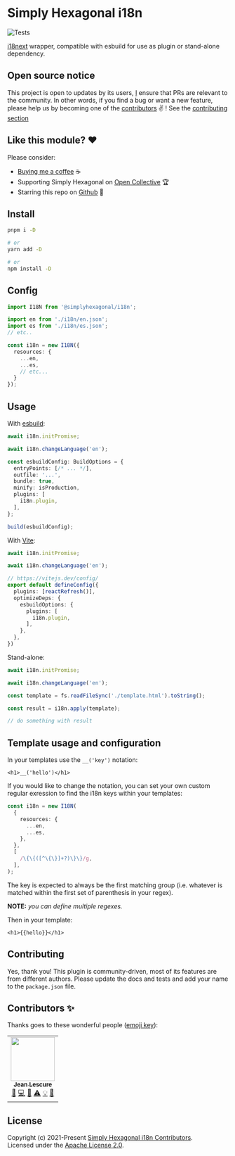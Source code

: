 # Simply Hexagonal i18n
![Tests](https://github.com/simplyhexagonal/i18n/workflows/tests/badge.svg)

[i18next](https://www.npmjs.com/package/i18next) wrapper, compatible with esbuild for use as plugin
or stand-alone dependency.

## Open source notice

This project is open to updates by its users, [I](https://github.com/jeanlescure) ensure that PRs are relevant to the community.
In other words, if you find a bug or want a new feature, please help us by becoming one of the
[contributors](#contributors-) ✌️ ! See the [contributing section](#contributing)

## Like this module? ❤

Please consider:

- [Buying me a coffee](https://www.buymeacoffee.com/jeanlescure) ☕
- Supporting Simply Hexagonal on [Open Collective](https://opencollective.com/simplyhexagonal) 🏆
- Starring this repo on [Github](https://github.com/simplyhexagonal/i18n) 🌟

## Install

```sh
pnpm i -D

# or
yarn add -D

# or
npm install -D 
```

## Config

```ts
import I18N from '@simplyhexagonal/i18n';

import en from './i18n/en.json';
import es from './i18n/es.json';
// etc..

const i18n = new I18N({
  resources: {
    ...en,
    ...es,
    // etc...
  }
});
```

## Usage

With [esbuild](https://esbuild.github.io/):

```ts
await i18n.initPromise;

await i18n.changeLanguage('en');

const esbuildConfig: BuildOptions = {
  entryPoints: [/* ... */],
  outfile: '...',
  bundle: true,
  minify: isProduction,
  plugins: [
    i18n.plugin,
  ],
};

build(esbuildConfig);
```

With [Vite](https://vitejs.dev/):

```ts
await i18n.initPromise;

await i18n.changeLanguage('en');

// https://vitejs.dev/config/
export default defineConfig({
  plugins: [reactRefresh()],
  optimizeDeps: {
    esbuildOptions: {
      plugins: [
        i18n.plugin,
      ],
    },
  },
})
```

Stand-alone:

```ts
await i18n.initPromise;

await i18n.changeLanguage('en');

const template = fs.readFileSync('./template.html').toString();

const result = i18n.apply(template);

// do something with result
```

## Template usage and configuration

In your templates use the `__('key')` notation:

```tsx
<h1>__('hello')</h1>
```

If you would like to change the notation, you can set your own custom regular exression to find the
i18n keys within your templates:

```ts
const i18n = new I18N(
  {
    resources: {
      ...en,
      ...es,
    },
  },
  [
    /\{\{([^\{\}]+?)\}\}/g,
  ],
);
```

The key is expected to always be the first matching group (i.e. whatever is matched within the
first set of parenthesis in your regex).

**NOTE:** _you can define multiple regexes._

Then in your template:

```tsx
<h1>{{hello}}</h1>
```
## Contributing

Yes, thank you! This plugin is community-driven, most of its features are from different authors.
Please update the docs and tests and add your name to the `package.json` file.

## Contributors ✨

Thanks goes to these wonderful people ([emoji key](https://allcontributors.org/docs/en/emoji-key)):

<!-- ALL-CONTRIBUTORS-LIST:START - Do not remove or modify this section -->
<!-- prettier-ignore-start -->
<!-- markdownlint-disable -->
<table>
  <tr>
    <td align="center"><a href="https://jeanlescure.cr"><img src="https://avatars2.githubusercontent.com/u/3330339?v=4" width="100px;" alt=""/><br /><sub><b>Jean Lescure</b></sub></a><br /><a href="#maintenance-jeanlescure" title="Maintenance">🚧</a> <a href="https://github.com/simplyhexagonal/i18n/commits?author=jeanlescure" title="Code">💻</a> <a href="#userTesting-jeanlescure" title="User Testing">📓</a> <a href="https://github.com/simplyhexagonal/i18n/commits?author=jeanlescure" title="Tests">⚠️</a> <a href="#example-jeanlescure" title="Examples">💡</a> <a href="https://github.com/simplyhexagonal/i18n/commits?author=jeanlescure" title="Documentation">📖</a></td>
  </tr>
</table>

<!-- markdownlint-enable -->
<!-- prettier-ignore-end -->
<!-- ALL-CONTRIBUTORS-LIST:END -->
## License

Copyright (c) 2021-Present [Simply Hexagonal i18n Contributors](https://github.com/simplyhexagonal/i18n/#contributors-).<br/>
Licensed under the [Apache License 2.0](https://www.apache.org/licenses/LICENSE-2.0).
